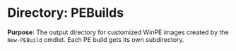 # Directory: PEBuilds

**Purpose**: The output directory for customized WinPE images created by the `New-PEBuild` cmdlet. Each PE build gets its own subdirectory.
